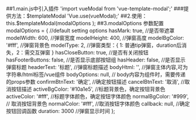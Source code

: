 ##1.main.js中引入插件
'import vueModal from 'vue-template-modal';'
###提供方法：$templateModal
'Vue.use(vueModal);'
##2.使用：this.$templateModal(modalOptions );
##3.modalOptions 参数配置
modalOptions = {
    //default setting options
    hasMark: true,              //是否带遮罩
    modelWidth: 600,            //弹窗宽度
    modelHeight: 400,           //弹窗高度
    modelBgColor: '#fff',       //弹窗背景色
    modelType: 2,               //弹窗类型：{ 1: 普通tip弹窗，duration后消失，2：需交互弹窗 }
    hasCloseButton: true,      //是否有关闭按钮
    hasFooterButtons: false,   //是否显示底部按钮组
    hasHeader: false,          //是否显示弹窗标题
    headerText: '标题',            //弹窗标题描述
    bodyHtml: '',              //弹窗主体内容,可为字符串/html标签/vue组件
    bodyOptions: null,          // body内容为组件时，需要传递的props参数
    confirmBtnText: '确定',    //确定按钮描述
    cancelBtnText: '取消',     //取消按钮描述
    activeBgColor: '#10a1e5',    //标题背景色，确定按钮背景色
    activeColor: '#fff',               //标题字体颜色，确定按钮字体颜色
    normalBgColor: '#999',       // 取消按钮背景色
    normalColor: '#fff',             //取消按钮字体颜色
    callback: null,                   //确定按钮回调函数
    duration: 3000                     //弹窗显示时间
  };
